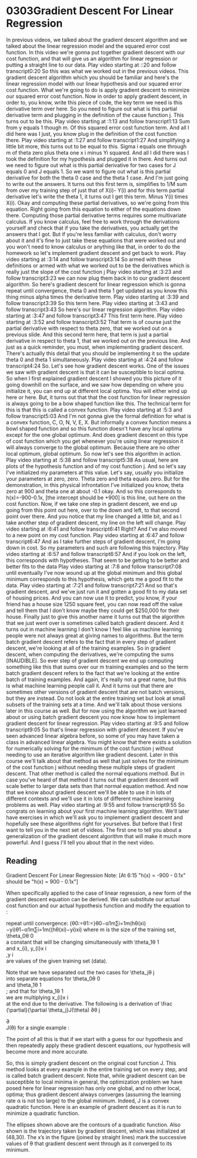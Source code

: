 # 0303Gradient Descent For Linear Regression

In previous videos, we talked about the gradient descent algorithm and we talked about the linear regression model and the squared error cost function. In this video we're gonna put together gradient descent with our cost function, and that will give us an algorithm for linear regression or putting a straight line to our data.
Play video starting at ::20 and follow transcript0:20
So this was what we worked out in the previous videos. This gradient descent algorithm which you should be familiar and here's the linear regression model with our linear hypothesis and our squared error cost function. What we're going to do is apply gradient descent to minimize our squared error cost function. Now in order to apply gradient descent, in order to, you know, write this piece of code, the key term we need is this derivative term over here. So you need to figure out what is this partial derivative term and plugging in the definition of the cause function j. This turns out to be this.
Play video starting at :1:13 and follow transcript1:13
Sum from y equals 1 though m. Of this squared error cost function term. And all I did here was I just, you know plug in the definition of the cost function there.
Play video starting at :1:27 and follow transcript1:27
And simplifying a little bit more, this turns out to be equal to this. Sigma i equals one through m of theta zero plus theta one x i minus Yi squared. And all I did there was I took the definition for my hypothesis and plugged it in there. And turns out we need to figure out what is this partial derivative for two cases for J equals 0 and J equals 1. So we want to figure out what is this partial derivative for both the theta 0 case and the theta 1 case. And I'm just going to write out the answers. It turns out this first term is, simplifies to 1/M sum from over my training step of just that of X(i)- Y(i) and for this term partial derivative let's write the theta 1, it turns out I get this term. Minus Y(i) times X(i). Okay and computing these partial derivatives, so we're going from this equation. Right going from this equation to either of the equations down there. Computing those partial derivative terms requires some multivariate calculus. If you know calculus, feel free to work through the derivations yourself and check that if you take the derivatives, you actually get the answers that I got. But if you're less familiar with calculus, don't worry about it and it's fine to just take these equations that were worked out and you won't need to know calculus or anything like that, in order to do the homework so let's implement gradient descent and get back to work.
Play video starting at :3:14 and follow transcript3:14
So armed with these definitions or armed with what we worked out to be the derivatives which is really just the slope of the cost function j
Play video starting at :3:23 and follow transcript3:23
we can now plug them back in to our gradient descent algorithm. So here's gradient descent for linear regression which is gonna repeat until convergence, theta 0 and theta 1 get updated as you know this thing minus alpha times the derivative term.
Play video starting at :3:39 and follow transcript3:39
So this term here.
Play video starting at :3:43 and follow transcript3:43
So here's our linear regression algorithm.
Play video starting at :3:47 and follow transcript3:47
This first term here.
Play video starting at :3:52 and follow transcript3:52
That term is of course just the partial derivative with respect to theta zero, that we worked out on a previous slide. And this second term here, that term is just a partial derivative in respect to theta 1, that we worked out on the previous line. And just as a quick reminder, you must, when implementing gradient descent. There's actually this detail that you should be implementing it so the update theta 0 and theta 1 simultaneously.
Play video starting at :4:24 and follow transcript4:24
So. Let's see how gradient descent works. One of the issues we saw with gradient descent is that it can be susceptible to local optima. So when I first explained gradient descent I showed you this picture of it going downhill on the surface, and we saw how depending on where you initialize it, you can end up at different local optima. You will either wind up here or here. But, it turns out that that the cost function for linear regression is always going to be a bow shaped function like this. The technical term for this is that this is called a convex function.
Play video starting at :5:3 and follow transcript5:03
And I'm not gonna give the formal definition for what is a convex function, C, O, N, V, E, X. But informally a convex function means a bowl shaped function and so this function doesn't have any local optima except for the one global optimum. And does gradient descent on this type of cost function which you get whenever you're using linear regression it will always converge to the global optimum. Because there are no other local optimum, global optimum. So now let's see this algorithm in action.
Play video starting at :5:38 and follow transcript5:38
As usual, here are plots of the hypothesis function and of my cost function j. And so let's say I've initialized my parameters at this value. Let's say, usually you initialize your parameters at zero, zero. Theta zero and theta equals zero. But for the demonstration, in this physical infrontation I've initialized you know, theta zero at 900 and theta one at about -0.1 okay. And so this corresponds to h(x)=-900-0.1x, [the intercept should be +900] is this line, out here on the cost function. Now, if we take one step in gradient descent, we end up going from this point out here, over to the down and left, to that second point over there. And you notice that my line changed a little bit, and as I take another step of gradient descent, my line on the left will change.
Play video starting at :6:41 and follow transcript6:41
Right? And I've also moved to a new point on my cost function.
Play video starting at :6:47 and follow transcript6:47
And as I take further steps of gradient descent, I'm going down in cost. So my parameters and such are following this trajectory.
Play video starting at :6:57 and follow transcript6:57
And if you look on the left, this corresponds with hypotheses. That seem to be getting to be better and better fits to the data
Play video starting at :7:8 and follow transcript7:08
until eventually I've now wound up at the global minimum and this global minimum corresponds to this hypothesis, which gets me a good fit to the data.
Play video starting at :7:21 and follow transcript7:21
And so that's gradient descent, and we've just run it and gotten a good fit to my data set of housing prices. And you can now use it to predict, you know, if your friend has a house size 1250 square feet, you can now read off the value and tell them that I don't know maybe they could get $250,000 for their house. Finally just to give this another name it turns out that the algorithm that we just went over is sometimes called batch gradient descent. And it turns out in machine learning I don't know I feel like us machine learning people were not always great at giving names to algorithms. But the term batch gradient descent refers to the fact that in every step of gradient descent, we're looking at all of the training examples. So in gradient descent, when computing the derivatives, we're computing the sums [INAUDIBLE]. So ever step of gradient descent we end up computing something like this that sums over our m training examples and so the term batch gradient descent refers to the fact that we're looking at the entire batch of training examples. And again, it's really not a great name, but this is what machine learning people call it. And it turns out that there are sometimes other versions of gradient descent that are not batch versions, but they are instead. Do not look at the entire training set but look at small subsets of the training sets at a time. And we'll talk about those versions later in this course as well. But for now using the algorithm we just learned about or using batch gradient descent you now know how to implement gradient descent for linear regression.
Play video starting at :9:5 and follow transcript9:05
So that's linear regression with gradient descent. If you've seen advanced linear algebra before, so some of you may have taken a class in advanced linear algebra. You might know that there exists a solution for numerically solving for the minimum of the cost function j without needing to use an iterative algorithm like gradient descent. Later in this course we'll talk about that method as well that just solves for the minimum of the cost function j without needing these multiple steps of gradient descent. That other method is called the normal equations method. But in case you've heard of that method it turns out that gradient descent will scale better to larger data sets than that normal equation method. And now that we know about gradient descent we'll be able to use it in lots of different contexts and we'll use it in lots of different machine learning problems as well.
Play video starting at :9:55 and follow transcript9:55
So congrats on learning about your first machine learning algorithm. We'll later have exercises in which we'll ask you to implement gradient descent and hopefully see these algorithms right for yourselves. But before that I first want to tell you in the next set of videos. The first one to tell you about a generalization of the gradient descent algorithm that will make it much more powerful. And I guess I'll tell you about that in the next video.

## Reading

Gradient Descent For Linear Regression 
Note: [At 6:15 "h(x) = -900 - 0.1x" should be "h(x) = 900 - 0.1x"]

When specifically applied to the case of linear regression, a new form of the gradient descent equation can be derived. We can substitute our actual cost function and our actual hypothesis function and modify the equation to :

repeat until convergence: {θ0:=θ1:=}θ0−α1m∑i=1m(hθ(xi)−yi)θ1−α1m∑i=1m((hθ(xi)−yi)xi)
where m is the size of the training set, \theta_0θ 
0
​	
  a constant that will be changing simultaneously with \theta_1θ 
1
​	
  and x_{i}, y_{i}x 
i
​	
 ,y 
i
​	
 are values of the given training set (data).

Note that we have separated out the two cases for \theta_jθ 
j
​	
  into separate equations for \theta_0θ 
0
​	
  and \theta_1θ 
1
​	
 ; and that for \theta_1θ 
1
​	
  we are multiplying x_{i}x 
i
​	
  at the end due to the derivative. The following is a derivation of \frac {\partial}{\partial \theta_j}J(\theta) 
∂θ 
j
​	
 
∂
​	
 J(θ) for a single example : 


The point of all this is that if we start with a guess for our hypothesis and then repeatedly apply these gradient descent equations, our hypothesis will become more and more accurate.

So, this is simply gradient descent on the original cost function J. This method looks at every example in the entire training set on every step, and is called batch gradient descent. Note that, while gradient descent can be susceptible to local minima in general, the optimization problem we have posed here for linear regression has only one global, and no other local, optima; thus gradient descent always converges (assuming the learning rate α is not too large) to the global minimum. Indeed, J is a convex quadratic function. Here is an example of gradient descent as it is run to minimize a quadratic function.


The ellipses shown above are the contours of a quadratic function. Also shown is the trajectory taken by gradient descent, which was initialized at (48,30). The x’s in the figure (joined by straight lines) mark the successive values of θ that gradient descent went through as it converged to its minimum.